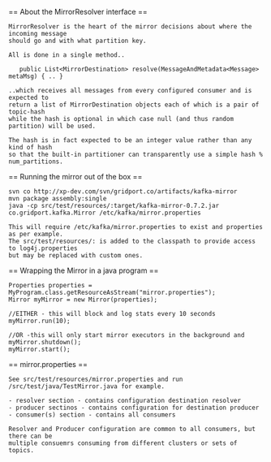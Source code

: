 == About the MirrorResolver interface ==

    MirrorResolver is the heart of the mirror decisions about where the incoming message
    should go and with what partition key. 
    
    All is done in a single method..
    
       public List<MirrorDestination> resolve(MessageAndMetadata<Message> metaMsg) { .. }
            
    ..which receives all messages from every configured consumer and is expected to
    return a list of MirrorDestination objects each of which is a pair of topic-hash
    while the hash is optional in which case null (and thus random partition) will be used.
    
    The hash is in fact expected to be an integer value rather than any kind of hash 
    so that the built-in partitioner can transparently use a simple hash % num_partitions. 
     
== Running the mirror out of the box ==

    svn co http://xp-dev.com/svn/gridport.co/artifacts/kafka-mirror
    mvn package assembly:single    
    java -cp src/test/resources/:target/kafka-mirror-0.7.2.jar co.gridport.kafka.Mirror /etc/kafka/mirror.properties
    
    This will require /etc/kafka/mirror.properties to exist and properties as per example.
    The src/test/resources/: is added to the classpath to provide access to log4j.properties
    but may be replaced with custom ones. 

== Wrapping the Mirror in a java program ==

    Properties properties = MyProgram.class.getResourceAsStream("mirror.properties");
    Mirror myMirror = new Mirror(properties);
    
    //EITHER - this will block and log stats every 10 seconds
    myMirror.run(10); 
    
    //OR -this will only start mirror executors in the background and myMirror.shutdown();
    myMirror.start(); 
    
== mirror.properties ==

    See src/test/resources/mirror.properties and run /src/test/java/TestMirror.java for example.

    - resolver section - contains configuration destination resolver
    - producer sectinos - contains configuration for destination producer
    - consumer(s) section - contains all consumers
    
    Resolver and Producer configuration are common to all consumers, but there can be 
    multiple consuemrs consuming from different clusters or sets of topics.
    
    
    
